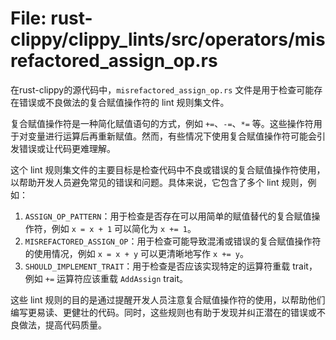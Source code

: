 # File: rust-clippy/clippy_lints/src/operators/misrefactored_assign_op.rs

在rust-clippy的源代码中，`misrefactored_assign_op.rs` 文件是用于检查可能存在错误或不良做法的复合赋值操作符的 lint 规则集文件。

复合赋值操作符是一种简化赋值语句的方式，例如 `+=`、`-=`、`*=` 等。这些操作符用于对变量进行运算后再重新赋值。然而，有些情况下使用复合赋值操作符可能会引发错误或让代码更难理解。

这个 lint 规则集文件的主要目标是检查代码中不良或错误的复合赋值操作符使用，以帮助开发人员避免常见的错误和问题。具体来说，它包含了多个 lint 规则，例如：

1. `ASSIGN_OP_PATTERN`：用于检查是否存在可以用简单的赋值替代的复合赋值操作符，例如 `x = x + 1` 可以简化为 `x += 1`。
2. `MISREFACTORED_ASSIGN_OP`：用于检查可能导致混淆或错误的复合赋值操作符的使用情况，例如 `x = x + y` 可以更清晰地写作 `x += y`。
3. `SHOULD_IMPLEMENT_TRAIT`：用于检查是否应该实现特定的运算符重载 trait，例如 `+=` 运算符应该重载 `AddAssign` trait。

这些 lint 规则的目的是通过提醒开发人员注意复合赋值操作符的使用，以帮助他们编写更易读、更健壮的代码。同时，这些规则也有助于发现并纠正潜在的错误或不良做法，提高代码质量。

